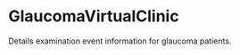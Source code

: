 GlaucomaVirtualClinic
=====================

Details examination event information for glaucoma patients.